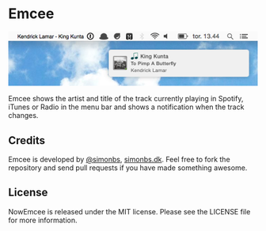 # Emcee

![Screenshot](https://raw.githubusercontent.com/simonbs/Emcee/master/screenshot.png)

Emcee shows the artist and title of the track currently playing in Spotify, iTunes or Radio in the menu bar and shows a notification when the track changes.

## Credits

Emcee is developed by [@simonbs](http://twitter.com/simonbs), [simonbs.dk](http://simonbs.dk). Feel free to fork the repository and send pull requests if you have made something awesome.

## License

NowEmcee is released under the MIT license. Please see the LICENSE file for more information.
